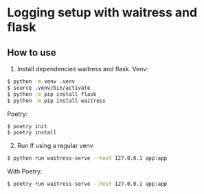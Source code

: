 # Logging setup with waitress and flask

## How to use

1. Install dependencies waitress and flask.
   Venv:

```bash
$ python -m venv .venv
$ source .venv/bin/activate
$ python -m pip install flask
$ python -m pip install waitress
```

Poetry:

```bash
$ poetry init
$ poetry install
```

2. Run
   If using a regular venv

```bash
$ python run waitress-serve --host 127.0.0.1 app:app
```

With Poetry:

```bash
$ poetry run waitress-serve --host 127.0.0.1 app:app
```
